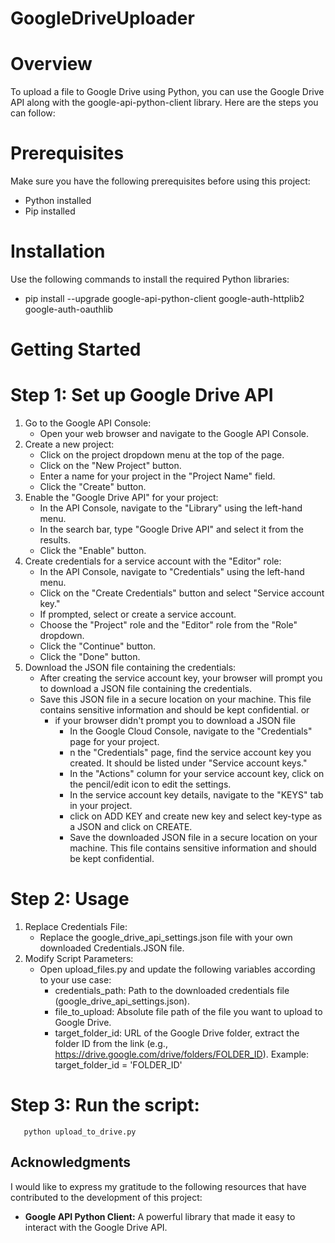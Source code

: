 # GoogleDriveUploader

# Overview
To upload a file to Google Drive using Python, you can use the Google Drive API along with the google-api-python-client library. Here are the steps you can follow:

# Prerequisites
Make sure you have the following prerequisites before using this project:
  - Python installed
  - Pip installed

# Installation
Use the following commands to install the required Python libraries:
  - pip install --upgrade google-api-python-client google-auth-httplib2 google-auth-oauthlib

# Getting Started
  # Step 1: Set up Google Drive API
  1. Go to the Google API Console:
      - Open your web browser and navigate to the Google API Console.
  2. Create a new project:
      - Click on the project dropdown menu at the top of the page.
      - Click on the "New Project" button.
      - Enter a name for your project in the "Project Name" field.
      - Click the "Create" button.
  3. Enable the "Google Drive API" for your project:
      - In the API Console, navigate to the "Library" using the left-hand menu.
      - In the search bar, type "Google Drive API" and select it from the results.
      - Click the "Enable" button.
  4. Create credentials for a service account with the "Editor" role:
      - In the API Console, navigate to "Credentials" using the left-hand menu.
      - Click on the "Create Credentials" button and select "Service account key."
      - If prompted, select or create a service account.
      - Choose the "Project" role and the "Editor" role from the "Role" dropdown.
      - Click the "Continue" button.
      - Click the "Done" button.
  5. Download the JSON file containing the credentials:
      - After creating the service account key, your browser will prompt you to download a JSON file containing the credentials.
      - Save this JSON file in a secure location on your machine. This file contains sensitive information and should be kept confidential.
      or
        - if your browser didn't prompt you to download a JSON file
          - In the Google Cloud Console, navigate to the "Credentials" page for your project.
          - n the "Credentials" page, find the service account key you created. It should be listed under "Service account keys."
          - In the "Actions" column for your service account key, click on the pencil/edit icon to edit the settings.
          - In the service account key details, navigate to the "KEYS" tab in your project.
          - click on ADD KEY and create new key and select key-type as a JSON and click on CREATE.
          - Save the downloaded JSON file in a secure location on your machine. This file contains sensitive information and should be kept confidential.

  # Step 2: Usage
  1. Replace Credentials File:
      - Replace the google_drive_api_settings.json file with your own downloaded Credentials.JSON file.
  2. Modify Script Parameters:
      - Open upload_files.py and update the following variables according to your use case:
        - credentials_path: Path to the downloaded credentials file (google_drive_api_settings.json).
        - file_to_upload: Absolute file path of the file you want to upload to Google Drive.
        - target_folder_id: URL of the Google Drive folder, extract the folder ID from the link (e.g., https://drive.google.com/drive/folders/FOLDER_ID).
          Example: target_folder_id = 'FOLDER_ID'
          
  # Step 3: Run the script:
       python upload_to_drive.py












## Acknowledgments
I would like to express my gratitude to the following resources that have contributed to the development of this project:
- **Google API Python Client:** A powerful library that made it easy to interact with the Google Drive API.
